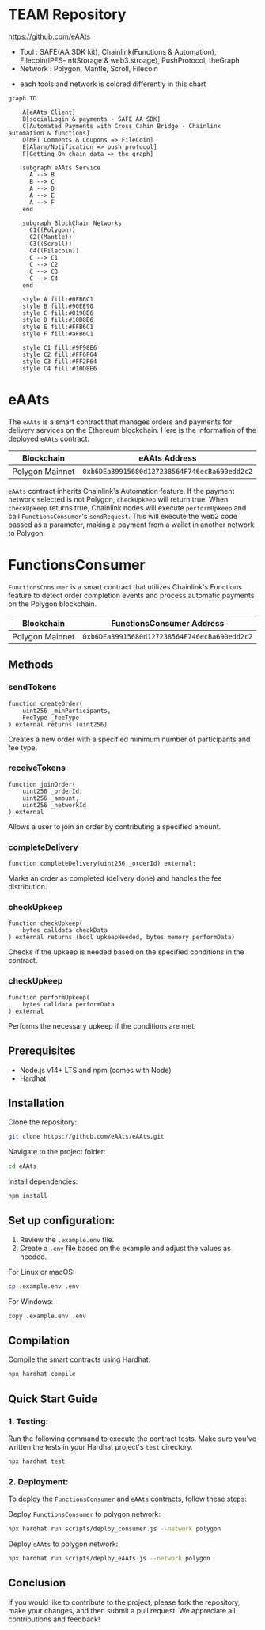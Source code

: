 # TEAM Repository
https://github.com/eAAts
- Tool : SAFE(AA SDK kit), Chainlink(Functions & Automation), Filecoin(IPFS- nftStorage & web3.stroage), PushProtocol, theGraph
- Network : Polygon, Mantle, Scroll, Filecoin
* each tools and network is colored differently in this chart
```mermaid
graph TD

    A[eAAts Client]
    B[socialLogin & payments - SAFE AA SDK]
    C[Automated Payments with Cross Cahin Bridge - Chainlink automation & functions]
    D[NFT Comments & Coupons => FileCoin]
    E[Alarm/Notification => push protocol]
    F[Getting On chain data => the graph]

    subgraph eAAts Service
      A --> B
      B --> C
      A --> D
      A --> E
      A --> F
    end

    subgraph BlockChain Networks
      C1((Polygon))
      C2((Mantle))
      C3((Scroll))
      C4((Filecoin))
      C --> C1
      C --> C2
      C --> C3
      C --> C4
    end

    style A fill:#0FB6C1
    style B fill:#90EE90 
    style C fill:#0198E6
    style D fill:#10D8E6
    style E fill:#FFB6C1
    style F fill:#aFB6C1

    style C1 fill:#9F98E6
    style C2 fill:#FF6F64
    style C3 fill:#FF2F64
    style C4 fill:#10D8E6
```


# eAAts

The `eAAts` is a smart contract that manages orders and payments for delivery services on the Ethereum blockchain. Here is the information of the deployed `eAAts` contract:

| Blockchain              | eAAts Address                                       |
|-------------------|--------------------------------------|
| Polygon Mainnet        | `0xb6DEa39915680d127238564F746ecBa690edd2c2` |

`eAAts` contract inherits Chainlink's Automation feature. If the payment network selected is not Polygon, `checkUpkeep` will return true. When `checkUpkeep` returns true, Chainlink nodes will execute `performUpkeep` and call `FunctionsConsumer`'s `sendRequest`. This will execute the web2 code passed as a parameter, making a payment from a wallet in another network to Polygon.

# FunctionsConsumer

`FunctionsConsumer` is a smart contract that utilizes Chainlink's Functions feature to detect order completion events and process automatic payments on the Polygon blockchain.

| Blockchain              | FunctionsConsumer Address               |
|-------------------------|-----------------------------------------------------|
| Polygon Mainnet        | `0xb6DEa39915680d127238564F746ecBa690edd2c2`                |

## Methods

### sendTokens
```solidity
function createOrder(
    uint256 _minParticipants,
    FeeType _feeType
) external returns (uint256)
```
Creates a new order with a specified minimum number of participants and fee type.

### receiveTokens
```solidity
function joinOrder(
    uint256 _orderId,
    uint256 _amount,
    uint256 _networkId
) external
```
Allows a user to join an order by contributing a specified amount.

### completeDelivery
```solidity
function completeDelivery(uint256 _orderId) external;
```
Marks an order as completed (delivery done) and handles the fee distribution.

### checkUpkeep
```solidity
function checkUpkeep(
    bytes calldata checkData
) external returns (bool upkeepNeeded, bytes memory performData)
```
Checks if the upkeep is needed based on the specified conditions in the contract.

### checkUpkeep
```solidity
function performUpkeep(
    bytes calldata performData
) external
```
Performs the necessary upkeep if the conditions are met.

## Prerequisites
- Node.js v14+ LTS and npm (comes with Node)
- Hardhat

## Installation
Clone the repository:

```bash
git clone https://github.com/eAAts/eAAts.git
```

Navigate to the project folder:
```bash
cd eAAts
```

Install dependencies:
```bash
npm install
```

## Set up configuration:
1. Review the `.example.env` file.
2. Create a `.env` file based on the example and adjust the values as needed.

For Linux or macOS:
```bash
cp .example.env .env
```

For Windows:
```bash
copy .example.env .env
```

## Compilation
Compile the smart contracts using Hardhat:
```bash
npx hardhat compile
```

## Quick Start Guide
### 1. Testing:
Run the following command to execute the contract tests. Make sure you've written the tests in your Hardhat project's `test` directory.
```bash
npx hardhat test
```

### 2. Deployment:
To deploy the `FunctionsConsumer` and `eAAts` contracts, follow these steps:

Deploy `FunctionsConsumer` to polygon network:
```bash
npx hardhat run scripts/deploy_consumer.js --network polygon
```

Deploy `eAAts` to polygon network:
```bash
npx hardhat run scripts/deploy_eAAts.js --network polygon
```

## Conclusion
If you would like to contribute to the project, please fork the repository, make your changes, and then submit a pull request. We appreciate all contributions and feedback!
